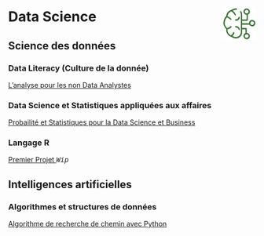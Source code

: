 # <!--Intro au Big Data--> Data Science <a href="https://github.com/MiKL5/"><img src="https://github.com/MiKL5/BI/blob/master/assets/bi.svg" alt="Data science" align="right" height="64px"></a>

## **Science des données**
### **Data Literacy (Culture de la donnée)**
[L’analyse pour les non Data Analystes](analysisIntro)
### **Data Science et Statistiques appliquées aux affaires**  
[Probailité et Statistiques pour la Data Science et Business](productivityAndStatistics4DataScienceAndBusiness)
### **Langage R**
[Premier Projet ](R/OC/firstProject)<kbd>_Wip_</kbd>
## **Intelligences artificielles**
### **Algorithmes et structures de données**
[Algorithme de recherche de chemin avec Python](pathfindingAlgorithmsWithPython)